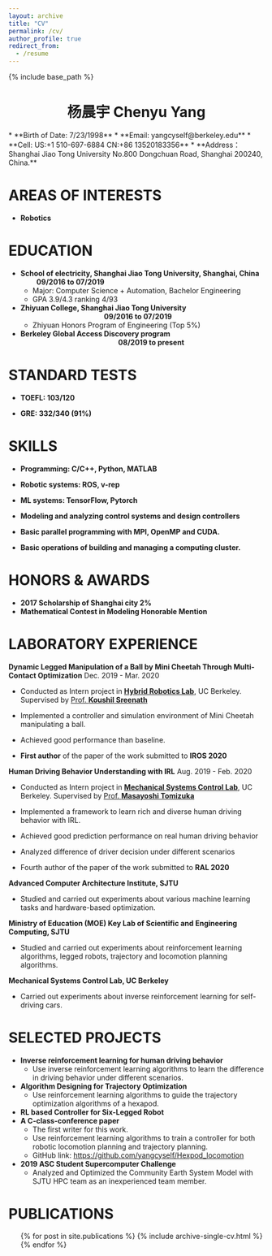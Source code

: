 ```yaml
---
layout: archive
title: "CV"
permalink: /cv/
author_profile: true
redirect_from:
  - /resume
---
```


{% include base_path %}

<h1 style="text-align:center">杨晨宇 Chenyu Yang</h1>
<!-- th rowspan="5"><img src="/images/yangcy-300x300.png" width="180" height="180" /></th -->
* **Birth of Date: 7/23/1998**
* **Email: yangcyself@berkeley.edu**
* **Cell: US:+1 510-697-6884 CN:+86 13520183356**
* **Address： Shanghai Jiao Tong University No.800 Dongchuan Road, Shanghai 200240, China.**


# AREAS OF INTERESTS

- **Robotics**


EDUCATION
======

* **School of electricity, Shanghai Jiao Tong University, Shanghai, China &ensp;&ensp;&ensp;&ensp; 09/2016 to 07/2019**
  * Major: Computer Science + Automation, Bachelor Engineering
  * GPA 3.9/4.3 ranking 4/93
* **Zhiyuan College, Shanghai Jiao Tong University &ensp;&ensp;&ensp;&ensp;&ensp;&ensp;&ensp;&ensp;&ensp;&ensp;&ensp;&ensp;&ensp;&ensp;&ensp;&ensp;&ensp;&ensp;&ensp;&ensp;&ensp;&ensp;&ensp; 09/2016 to 07/2019**
  * Zhiyuan Honors Program of Engineering (Top 5%)
* **Berkeley Global Access Discovery program &ensp;&ensp;&ensp;&ensp;&ensp;&ensp;&ensp;&ensp;&ensp;&ensp;&ensp;&ensp;&ensp;&ensp;&ensp;&ensp;&ensp;&ensp;&ensp;&ensp;&ensp;&ensp;&ensp;&ensp;&ensp;&ensp;&ensp; 08/2019 to present**


STANDARD TESTS
======

* **TOEFL: 103/120**

* **GRE: 332/340 (91%)**


SKILLS
======

- **Programming: C/C++, Python, MATLAB**

- **Robotic systems: ROS, v-rep**
- **ML systems: TensorFlow, Pytorch**
- **Modeling and analyzing control systems and design controllers**
- **Basic parallel programming with MPI, OpenMP and CUDA.**
- **Basic operations of building and managing a computing cluster.**



# HONORS & AWARDS

- **2017 Scholarship of Shanghai city 2%**
- **Mathematical Contest in Modeling Honorable Mention**



# LABORATORY EXPERIENCE

**Dynamic Legged Manipulation of a Ball by Mini Cheetah Through Multi-Contact Optimization** Dec. 2019 - Mar. 2020 
- Conducted as Intern project in [**Hybrid Robotics Lab**](https://hybrid-robotics.berkeley.edu/), UC Berkeley. 
Supervised by [Prof. **Koushil Sreenath**](https://hybrid-robotics.berkeley.edu/koushil)

- Implemented a controller and simulation environment of Mini Cheetah manipulating a ball.
- Achieved good performance than baseline.
- **First author** of the paper of the work submitted to **IROS 2020**


**Human Driving Behavior Understanding with IRL** Aug. 2019 - Feb. 2020
- Conducted as Intern project in [**Mechanical Systems Control Lab**](https://msc.berkeley.edu/), UC Berkeley. 
Supervised by [Prof. **Masayoshi Tomizuka**](https://msc.berkeley.edu/people/tomizuka.html)

- Implemented a framework to learn rich and diverse human driving behavior with IRL.
- Achieved good prediction performance on real human driving behavior
- Analyzed difference of driver decision under different scenarios
- Fourth author of the paper of the work submitted to **RAL 2020**


**Advanced Computer Architecture Institute, SJTU**
  - Studied and carried out experiments about various machine learning tasks and hardware-based optimization.
  
**Ministry of Education (MOE) Key Lab of Scientific and Engineering Computing, SJTU**
  - Studied and carried out experiments about reinforcement learning algorithms, legged robots, trajectory and locomotion planning algorithms.

**Mechanical Systems Control Lab, UC Berkeley**
  - Carried out experiments about inverse reinforcement learning for self-driving cars.



# SELECTED PROJECTS

- **Inverse reinforcement learning for human driving behavior**
  - Use inverse reinforcement learning algorithms to learn the difference in driving behavior under different scenarios.
- **Algorithm Designing for Trajectory Optimization**
  - Use reinforcement learning algorithms to guide the trajectory optimization algorithms of a hexapod.
- **RL based Controller for Six-Legged Robot**
- **A C-class-conference paper**
  - The first writer for this work.
  - Use reinforcement learning algorithms to train a controller for both robotic locomotion planning and trajectory planning.
  - GitHub link: https://github.com/yangcyself/Hexpod_locomotion
- **2019 ASC Student Supercomputer Challenge**
  - Analyzed and Optimized the Community Earth System Model with SJTU HPC team as an inexperienced team member.



PUBLICATIONS
======
  <ul>{% for post in site.publications %}
    {% include archive-single-cv.html %}
  {% endfor %}</ul>
